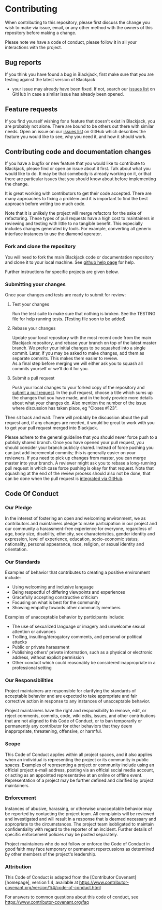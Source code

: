 # Contributing
When contributing to this repository, please first discuss the change you wish to make via issue,
email, or any other method with the owners of this repository before making a change. 

Please note we have a code of conduct, please follow it in all your interactions with the project.


## Bug reports

If you think you have found a bug in Blackjack, first make sure that you are testing against the latest version of Blackjack 
- your issue may already have been fixed. If not, search our [issues list](https://github.com/mwhite317/blackjack/issues) 
on GitHub in case a similar issue has already been opened.

## Feature requests

If you find yourself wishing for a feature that doesn't exist in Blackjack, you are probably not alone. There are bound to 
be others out there with similar needs. Open an issue on our [issues list](https://github.com/mwhite317/blackjack/issues)
on GitHub which describes the feature you would like to see, why you need it, and how it should work.

## Contributing code and documentation changes

If you have a bugfix or new feature that you would like to contribute to Blackjack, please find or open an issue about it first. 
Talk about what you would like to do. It may be that somebody is already working on it, or that there are particular issues that 
you should know about before implementing the change.

It is great working with contributors to get their code accepted. There are many approaches to fixing a problem and it is 
important to find the best approach before writing too much code.

Note that it is unlikely the project will merge refactors for the sake of refactoring. These
types of pull requests have a high cost to maintainers in reviewing and testing with little
to no tangible benefit. This especially includes changes generated by tools. For example,
converting all generic interface instances to use the diamond operator.

### Fork and clone the repository

You will need to fork the main Blackjack code or documentation repository and clone it to your local machine. See
[github help page](https://help.github.com/articles/fork-a-repo) for help.

Further instructions for specific projects are given below.

### Submitting your changes

Once your changes and tests are ready to submit for review:

1. Test your changes

    Run the test suite to make sure that nothing is broken. See the
    TESTING file for help running tests. (Testing file soon to be added)

2. Rebase your changes

    Update your local repository with the most recent code from the main Blackjack repository, and rebase your 
    branch on top of the latest master branch. We prefer your initial changes to be squashed into a single commit. 
    Later, if you may be asked to make changes, add them as separate commits.  This makes them easier to review.  
    As a final step before merging we will either ask you to squash all commits yourself or we'll do it for you.

3. Submit a pull request

    Push your local changes to your forked copy of the repository and 
    [submit a pull request](https://help.github.com/articles/using-pull-requests). In the pull request, choose a 
    title which sums up the changes that you have made, and in the body provide more details about what your changes do. 
    Also mention the number of the issue where discussion has taken place, eg "Closes #123".

Then sit back and wait. There will probably be discussion about the pull request and, if any changes are needed, 
it would be great to work with you to get your pull request merged into Blackjack.

Please adhere to the general guideline that you should never force push
to a publicly shared branch. Once you have opened your pull request, you
should consider your branch publicly shared. Instead of force pushing
you can just add incremental commits; this is generally easier on your
reviewers. If you need to pick up changes from master, you can merge
master into your branch. A reviewer might ask you to rebase a
long-running pull request in which case force pushing is okay for that
request. Note that squashing at the end of the review process should
also not be done, that can be done when the pull request is [integrated
via GitHub](https://github.com/blog/2141-squash-your-commits).

## Code Of Conduct
### Our Pledge

In the interest of fostering an open and welcoming environment, we as
contributors and maintainers pledge to make participation in our project and
our community a harassment-free experience for everyone, regardless of age, body
size, disability, ethnicity, sex characteristics, gender identity and expression,
level of experience, education, socio-economic status, nationality, personal
appearance, race, religion, or sexual identity and orientation.

### Our Standards

Examples of behavior that contributes to creating a positive environment
include:

* Using welcoming and inclusive language
* Being respectful of differing viewpoints and experiences
* Gracefully accepting constructive criticism
* Focusing on what is best for the community
* Showing empathy towards other community members

Examples of unacceptable behavior by participants include:

* The use of sexualized language or imagery and unwelcome sexual attention or
  advances
* Trolling, insulting/derogatory comments, and personal or political attacks
* Public or private harassment
* Publishing others' private information, such as a physical or electronic
  address, without explicit permission
* Other conduct which could reasonably be considered inappropriate in a
  professional setting

### Our Responsibilities

Project maintainers are responsible for clarifying the standards of acceptable
behavior and are expected to take appropriate and fair corrective action in
response to any instances of unacceptable behavior.

Project maintainers have the right and responsibility to remove, edit, or
reject comments, commits, code, wiki edits, issues, and other contributions
that are not aligned to this Code of Conduct, or to ban temporarily or
permanently any contributor for other behaviors that they deem inappropriate,
threatening, offensive, or harmful.

### Scope

This Code of Conduct applies within all project spaces, and it also applies when
an individual is representing the project or its community in public spaces.
Examples of representing a project or community include using an official
project e-mail address, posting via an official social media account, or acting
as an appointed representative at an online or offline event. Representation of
a project may be further defined and clarified by project maintainers.

### Enforcement

Instances of abusive, harassing, or otherwise unacceptable behavior may be
reported by contacting the project team. All complaints will be reviewed and 
investigated and will result in a response that is deemed necessary and 
appropriate to the circumstances. The project team isobligated to maintain 
confidentiality with regard to the reporter of an incident. Further details 
of specific enforcement policies may be posted separately.

Project maintainers who do not follow or enforce the Code of Conduct in good
faith may face temporary or permanent repercussions as determined by other
members of the project's leadership.

### Attribution

This Code of Conduct is adapted from the [Contributor Covenant][homepage], version 1.4,
available at https://www.contributor-covenant.org/version/1/4/code-of-conduct.html

For answers to common questions about this code of conduct, see
https://www.contributor-covenant.org/faq
